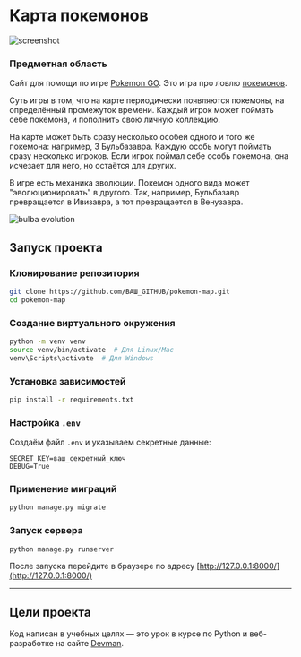 # Карта покемонов

![screenshot](https://dvmn.org/filer/canonical/1563275070/172/)

### Предметная область

Сайт для помощи по игре [Pokemon GO](https://www.pokemongo.com/en-us/). Это игра про ловлю [покемонов](https://ru.wikipedia.org/wiki/%D0%9F%D0%BE%D0%BA%D0%B5%D0%BC%D0%BE%D0%BD).

Суть игры в том, что на карте периодически появляются покемоны, на определённый промежуток времени. Каждый игрок может поймать себе покемона, и пополнить свою личную коллекцию.

На карте может быть сразу несколько особей одного и того же покемона: например, 3 Бульбазавра. Каждую особь могут поймать сразу несколько игроков. Если игрок поймал себе особь покемона, она исчезает для него, но остаётся для других.

В игре есть механика эволюции. Покемон одного вида может "эволюционировать" в другого. Так, например, Бульбазавр превращается в Ивизавра, а тот превращается в Венузавра.

![bulba evolution](https://dvmn.org/filer/canonical/1562265973/167/)

## Запуск проекта

### **Клонирование репозитория**
```bash
git clone https://github.com/ВАШ_GITHUB/pokemon-map.git
cd pokemon-map
```

### **Создание виртуального окружения**
```bash
python -m venv venv
source venv/bin/activate  # Для Linux/Mac
venv\Scripts\activate  # Для Windows
```

### **Установка зависимостей**
```bash
pip install -r requirements.txt
```

### **Настройка `.env`**
Создаём файл `.env` и указываем секретные данные:
```
SECRET_KEY=ваш_секретный_ключ
DEBUG=True
```

### **Применение миграций**
```bash
python manage.py migrate
```

### **Запуск сервера**
```bash
python manage.py runserver
```

После запуска перейдите в браузере по адресу [http://127.0.0.1:8000/](http://127.0.0.1:8000/)

---

## Цели проекта

Код написан в учебных целях — это урок в курсе по Python и веб-разработке на сайте [Devman](https://dvmn.org).
